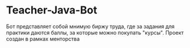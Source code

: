 # Teacher-Java-Bot
Бот представляет собой мнимую биржу труда, где за задания для практики даются баллы, за которые можно покупать "курсы". Проект создан в рамках менторства

